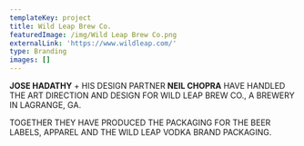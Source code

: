 ```yaml
---
templateKey: project
title: Wild Leap Brew Co.
featuredImage: /img/Wild Leap Brew Co.png
externalLink: 'https://www.wildleap.com/'
type: Branding
images: []
---
```

**JOSE HADATHY** + HIS DESIGN PARTNER **NEIL CHOPRA** HAVE HANDLED THE ART DIRECTION AND DESIGN FOR WILD LEAP BREW CO., A BREWERY IN LAGRANGE, GA.

TOGETHER THEY HAVE PRODUCED THE PACKAGING FOR THE BEER LABELS, APPAREL AND THE WILD LEAP VODKA BRAND PACKAGING.
